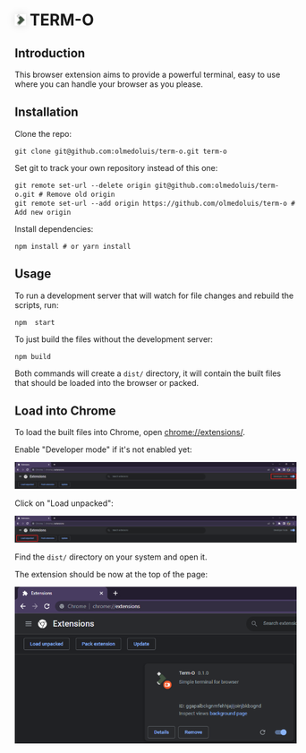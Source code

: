 # <img src="extension/images/logo-16_x_16.png" style="box-shadow: 0 0 15px #11111122;" width="20"/> TERM-O

## Introduction

This browser extension aims to provide a powerful terminal, easy to use where you can handle your browser as you please.

## Installation

Clone the repo:

```
git clone git@github.com:olmedoluis/term-o.git term-o
```

Set git to track your own repository instead of this one:

```
git remote set-url --delete origin git@github.com:olmedoluis/term-o.git # Remove old origin
git remote set-url --add origin https://github.com/olmedoluis/term-o # Add new origin
```

Install dependencies:

```
npm install # or yarn install
```

## Usage

To run a development server that will watch for file changes and rebuild the scripts, run:

```
npm  start
```

To just build the files without the development server:

```
npm build
```

Both commands will create a `dist/` directory, it will contain the built files that should be loaded into the browser or packed.

## Load into Chrome

To load the built files into Chrome, open [chrome://extensions/](chrome://extensions/).

Enable "Developer mode" if it's not enabled yet:

![Developer Mode Checkbox](extension/images/tutorial-step-1.png)

Click on "Load unpacked":

![Load Unpacked Button](extension/images/tutorial-step-2.png)

Find the `dist/` directory on your system and open it.

The extension should be now at the top of the page:

![Extension Loaded](extension/images/tutorial-step-3.png)
